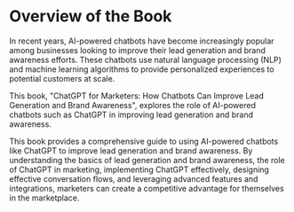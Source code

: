 Overview of the Book
==================================

In recent years, AI-powered chatbots have become increasingly popular among businesses looking to improve their lead generation and brand awareness efforts. These chatbots use natural language processing (NLP) and machine learning algorithms to provide personalized experiences to potential customers at scale.

This book, "ChatGPT for Marketers: How Chatbots Can Improve Lead Generation and Brand Awareness", explores the role of AI-powered chatbots such as ChatGPT in improving lead generation and brand awareness.

This book provides a comprehensive guide to using AI-powered chatbots like ChatGPT to improve lead generation and brand awareness. By understanding the basics of lead generation and brand awareness, the role of ChatGPT in marketing, implementing ChatGPT effectively, designing effective conversation flows, and leveraging advanced features and integrations, marketers can create a competitive advantage for themselves in the marketplace.
